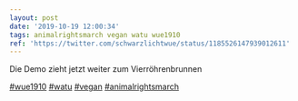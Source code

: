 ```yaml
---
layout: post
date: '2019-10-19 12:00:34'
tags: animalrightsmarch vegan watu wue1910
ref: 'https://twitter.com/schwarzlichtwue/status/1185526147939012611'
---
```

Die Demo zieht jetzt weiter zum Vierröhrenbrunnen

[#wue1910](/t/wue1910) [#watu](/t/watu) [#vegan](/t/vegan) [#animalrightsmarch](/t/animalrightsmarch)